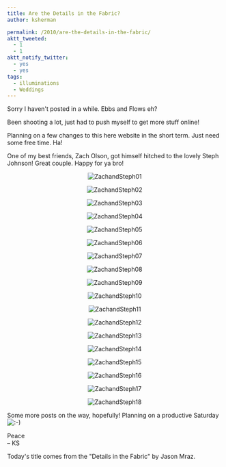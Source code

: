 ```yaml
---
title: Are the Details in the Fabric?
author: ksherman

permalink: /2010/are-the-details-in-the-fabric/
aktt_tweeted:
  - 1
  - 1
aktt_notify_twitter:
  - yes
  - yes
tags:
  - illuminations
  - Weddings
---
```

Sorry I haven't posted in a while. Ebbs and Flows eh?

Been shooting a lot, just had to push myself to get more stuff online!

Planning on a few changes to this here website in the short term. Just need some free time. Ha!

One of my best friends, Zach Olson, got himself hitched to the lovely Steph Johnson! Great couple. Happy for ya bro!

<p style="text-align: center;">
  <img class="aligncenter" src="https://s3-us-west-2.amazonaws.com/assets.kshermphoto.com/2010PostsImages/09-SEPT/ZachandSteph-01.jpg" alt="ZachandSteph01" />
</p>

<p style="text-align: center;">
  <img class="aligncenter" src="https://s3-us-west-2.amazonaws.com/assets.kshermphoto.com/2010PostsImages/09-SEPT/ZachandSteph-02.jpg" alt="ZachandSteph02" />
</p>

<p style="text-align: center;">
  <img class="aligncenter" src="https://s3-us-west-2.amazonaws.com/assets.kshermphoto.com/2010PostsImages/09-SEPT/ZachandSteph-03.jpg" alt="ZachandSteph03" />
</p>

<p style="text-align: center;">
  <img class="aligncenter" src="https://s3-us-west-2.amazonaws.com/assets.kshermphoto.com/2010PostsImages/09-SEPT/ZachandSteph-04.jpg" alt="ZachandSteph04" />
</p>

<p style="text-align: center;">
  <img class="aligncenter" src="https://s3-us-west-2.amazonaws.com/assets.kshermphoto.com/2010PostsImages/09-SEPT/ZachandSteph-05.jpg" alt="ZachandSteph05" />
</p>

<p style="text-align: center;">
  <img class="aligncenter" src="https://s3-us-west-2.amazonaws.com/assets.kshermphoto.com/2010PostsImages/09-SEPT/ZachandSteph-06.jpg" alt="ZachandSteph06" />
</p>

<p style="text-align: center;">
  <img class="aligncenter" src="https://s3-us-west-2.amazonaws.com/assets.kshermphoto.com/2010PostsImages/09-SEPT/ZachandSteph-07.jpg" alt="ZachandSteph07" />
</p>

<p style="text-align: center;">
  <img class="aligncenter" src="https://s3-us-west-2.amazonaws.com/assets.kshermphoto.com/2010PostsImages/09-SEPT/ZachandSteph-08.jpg" alt="ZachandSteph08" />
</p>

<p style="text-align: center;">
  <img class="aligncenter" src="https://s3-us-west-2.amazonaws.com/assets.kshermphoto.com/2010PostsImages/09-SEPT/ZachandSteph-09.jpg" alt="ZachandSteph09" />
</p>

<p style="text-align: center;">
  <img class="aligncenter" src="https://s3-us-west-2.amazonaws.com/assets.kshermphoto.com/2010PostsImages/09-SEPT/ZachandSteph-10.jpg" alt="ZachandSteph10" />
</p>

<p style="text-align: center;">
  <img class="aligncenter" src="https://s3-us-west-2.amazonaws.com/assets.kshermphoto.com/2010PostsImages/09-SEPT/ZachandSteph-11.jpg" alt="ZachandSteph11" />
</p>

<p style="text-align: center;">
  <img class="aligncenter" src="https://s3-us-west-2.amazonaws.com/assets.kshermphoto.com/2010PostsImages/09-SEPT/ZachandSteph-12.jpg" alt="ZachandSteph12" />
</p>

<p style="text-align: center;">
  <img class="aligncenter" src="https://s3-us-west-2.amazonaws.com/assets.kshermphoto.com/2010PostsImages/09-SEPT/ZachandSteph-13.jpg" alt="ZachandSteph13" />
</p>

<p style="text-align: center;">
  <img class="aligncenter" src="https://s3-us-west-2.amazonaws.com/assets.kshermphoto.com/2010PostsImages/09-SEPT/ZachandSteph-14.jpg" alt="ZachandSteph14" />
</p>

<p style="text-align: center;">
  <img class="aligncenter" src="https://s3-us-west-2.amazonaws.com/assets.kshermphoto.com/2010PostsImages/09-SEPT/ZachandSteph-15.jpg" alt="ZachandSteph15" />
</p>

<p style="text-align: center;">
  <img class="aligncenter" src="https://s3-us-west-2.amazonaws.com/assets.kshermphoto.com/2010PostsImages/09-SEPT/ZachandSteph-16.jpg" alt="ZachandSteph16" />
</p>

<p style="text-align: center;">
  <img class="aligncenter" src="https://s3-us-west-2.amazonaws.com/assets.kshermphoto.com/2010PostsImages/09-SEPT/ZachandSteph-17.jpg" alt="ZachandSteph17" />
</p>

<p style="text-align: center;">
  <img class="aligncenter" src="https://s3-us-west-2.amazonaws.com/assets.kshermphoto.com/2010PostsImages/09-SEPT/ZachandSteph-18.jpg" alt="ZachandSteph18" />
</p>

Some more posts on the way, hopefully! Planning on a productive Saturday <img src="http://kshermphoto.com/wp-includes/images/smilies/icon_smile.gif" alt=":-)" class="wp-smiley" />

Peace  
– KS

Today's title comes from the "Details in the Fabric" by Jason Mraz.